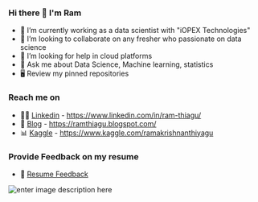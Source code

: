 ### Hi there 👋 I'm Ram

- 🔭 I’m currently working as a data scientist with "iOPEX Technologies"
- 👯 I’m looking to collaborate on any fresher who passionate on data science 
- 🤔 I’m looking for help in cloud platforms
- 💬 Ask me about Data Science, Machine learning, statistics
- 🖥️ Review my pinned repositories

### Reach me on
- 👨‍💼 [Linkedin](https://www.linkedin.com/in/ram-thiagu/) - https://www.linkedin.com/in/ram-thiagu/
- 📄 [Blog](https://ramthiagu.blogspot.com/) - https://ramthiagu.blogspot.com/
- 📊 [Kaggle](https://www.kaggle.com/ramakrishnanthiyagu) - https://www.kaggle.com/ramakrishnanthiyagu

### Provide Feedback on my resume
- 📄 [Resume Feedback](https://flowcv.io/resume/feedback/SLX5drHjbGM5)

![enter image description here](https://github-readme-stats.vercel.app/api?username=ram-thiagu&&show_icons=true&title_color=ffffff&icon_color=bb2acf&text_color=daf7dc&bg_color=151515)
